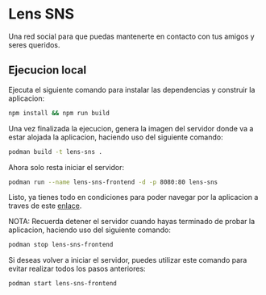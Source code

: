 # Lens SNS

Una red social para que puedas mantenerte en contacto con tus amigos y seres queridos.

## Ejecucion local

Ejecuta el siguiente comando para instalar las dependencias y construir la aplicacion:

```bash
npm install && npm run build
```

Una vez finalizada la ejecucion, genera la imagen del servidor donde va a estar alojada la aplicacion, haciendo uso del siguiente comando:

```bash
podman build -t lens-sns .
```

Ahora solo resta iniciar el servidor:

```bash
podman run --name lens-sns-frontend -d -p 8080:80 lens-sns
```

Listo, ya tienes todo en condiciones para poder navegar por la aplicacion a traves de este [enlace](http://localhost:8080/).

NOTA: Recuerda detener el servidor cuando hayas terminado de probar la aplicacion, haciendo uso del siguiente comando:

```bash
podman stop lens-sns-frontend
```

Si deseas volver a iniciar el servidor, puedes utilizar este comando para evitar realizar todos los pasos anteriores:

```bash
podman start lens-sns-frontend
```
